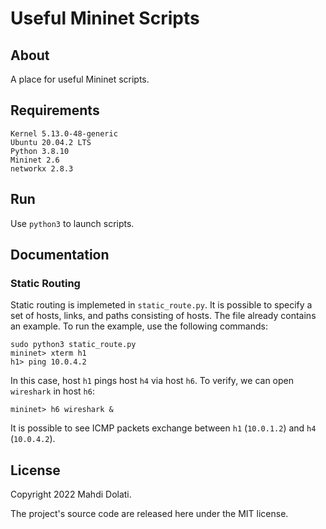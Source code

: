 # Useful Mininet Scripts

## About
A place for useful Mininet scripts. 

## Requirements
```
Kernel 5.13.0-48-generic
Ubuntu 20.04.2 LTS
Python 3.8.10
Mininet 2.6
networkx 2.8.3
```

## Run
Use `python3` to launch scripts.

## Documentation
### Static Routing
Static routing is implemeted in `static_route.py`. It is possible to specify a set of hosts, links, and paths consisting of hosts. 
The file already contains an example. To run the example, use the following commands:
```
sudo python3 static_route.py
mininet> xterm h1
h1> ping 10.0.4.2
```
In this case, host `h1` pings host `h4` via host `h6`. To verify, we can open `wireshark` in host `h6`:
```
mininet> h6 wireshark &
```
It is possible to see ICMP packets exchange between `h1` (`10.0.1.2`) and `h4` (`10.0.4.2`).

## License
Copyright 2022 Mahdi Dolati.

The project's source code are released here under the MIT license. 
